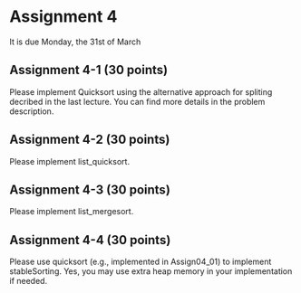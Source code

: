 # Assignment 4

It is due Monday, the 31st of March

## Assignment 4-1 (30 points)

Please implement Quicksort using the alternative
approach for spliting decribed in the last lecture.
You can find more details in the problem description.

## Assignment 4-2 (30 points)

Please implement list_quicksort.

## Assignment 4-3 (30 points)

Please implement list_mergesort.

## Assignment 4-4 (30 points)

Please use quicksort (e.g., implemented in Assign04_01)
to implement stableSorting. Yes, you may use extra heap
memory in your implementation if needed.

